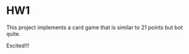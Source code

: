 # HW1


This project implements a card game that is similar to 21 points but bot quite.

Excited!!!
